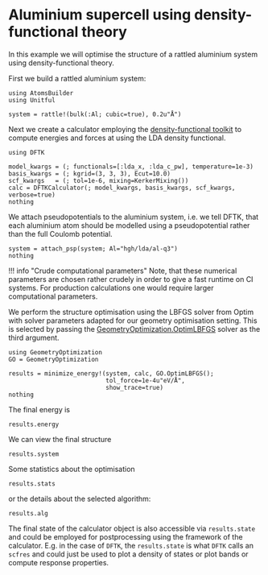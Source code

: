 # Aluminium supercell using density-functional theory

In this example we will optimise the structure of a rattled
aluminium system using density-functional theory.

First we build a rattled aluminium system:

```@example dftk-aluminium
using AtomsBuilder
using Unitful

system = rattle!(bulk(:Al; cubic=true), 0.2u"Å")
```

Next we create a calculator employing the
[density-functional toolkit](https://dftk.org/)
to compute energies and forces at using the LDA density functional.
```@example dftk-aluminium
using DFTK

model_kwargs = (; functionals=[:lda_x, :lda_c_pw], temperature=1e-3)
basis_kwargs = (; kgrid=(3, 3, 3), Ecut=10.0)
scf_kwargs   = (; tol=1e-6, mixing=KerkerMixing())
calc = DFTKCalculator(; model_kwargs, basis_kwargs, scf_kwargs, verbose=true)
nothing
```

We attach pseudopotentials to the aluminium system,
i.e. we tell DFTK, that each aluminium atom should be modelled using
a pseudopotential rather than the full Coulomb potential.

```@example dftk-aluminium
system = attach_psp(system; Al="hgh/lda/al-q3")
nothing
```

!!! info "Crude computational parameters"
    Note, that these numerical parameters are chosen rather crudely in order
    to give a fast runtime on CI systems. For production calculations one would
    require larger computational parameters.

We perform the structure optimisation using the LBFGS solver
from Optim with solver parameters adapted for our geometry optimisation setting.
This is selected by passing the [GeometryOptimization.OptimLBFGS](@ref)
solver as the third argument.

```@example dftk-aluminium
using GeometryOptimization
GO = GeometryOptimization

results = minimize_energy!(system, calc, GO.OptimLBFGS();
                           tol_force=1e-4u"eV/Å",
                           show_trace=true)
nothing
```

The final energy is
```@example dftk-aluminium
results.energy
```

We can view the final structure
```@example dftk-aluminium
results.system
```

Some statistics about the optimisation
```@example dftk-aluminium
results.stats
```
or the details about the selected algorithm:
```@example dftk-aluminium
results.alg
```

The final state of the calculator object is also accessible
via `results.state` and could be employed for postprocessing
using the framework of the calculator. E.g. in the case
of `DFTK`, the `results.state` is what `DFTK` calls an `scfres`
and could just be used to plot a density of states or plot
bands or compute response properties.
